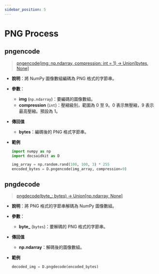 ```yaml
---
sidebar_position: 5
---
```


# PNG Process

## pngencode

> [pngencode(img: np.ndarray, compression: int = 1) -> Union[bytes, None]](https://github.com/DocsaidLab/DocsaidKit/blob/71170598902b6f8e89a969f1ce27ed4fd05b2ff2/docsaidkit/vision/improc.py#L80)

- **說明**：將 NumPy 圖像數組編碼為 PNG 格式的字節串。

- **參數**：
  - **img** (`np.ndarray`)：要編碼的圖像數組。
  - **compression** (`int`)：壓縮級別，範圍為 0 至 9。0 表示無壓縮，9 表示最高壓縮。預設為 1。

- **傳回值**
    - **bytes**：編碼後的 PNG 格式字節串。

- **範例**

    ```python
    import numpy as np
    import docsaidkit as D

    img_array = np.random.rand(100, 100, 3) * 255
    encoded_bytes = D.pngencode(img_array, compression=9)
    ```

## pngdecode

> [pngdecode(byte_: bytes) -> Union[np.ndarray, None]](https://github.com/DocsaidLab/DocsaidKit/blob/71170598902b6f8e89a969f1ce27ed4fd05b2ff2/docsaidkit/vision/improc.py#L91)

- **說明**：將 PNG 格式的字節串解碼為 NumPy 圖像數組。

- **參數**：
  - **byte_** (`bytes`)：要解碼的 PNG 格式的字節串。

- **傳回值**
    - **np.ndarray**：解碼後的圖像數組。

- **範例**

    ```python
    decoded_img = D.pngdecode(encoded_bytes)
    ```


